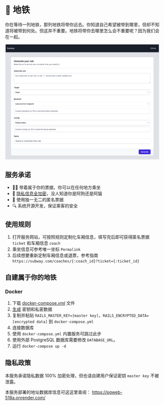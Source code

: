 # 🚉 地铁

你在等待一列地铁，那列地铁将带你远去。你知道自己希望被带到哪里，但却不知道将被带到何处。但这并不重要。地铁将带你去哪里怎么会不重要呢？因为我们会在一起。

![Intro](https://raw.githubusercontent.com/0x5c3p73r/subway/main/docs/assets/images/intro.png)

## 服务承诺

- 🤹‍♂️ 带着属于你的票据，你可以在任何地方乘坐
- 🔐 [隐私信息全加密](https://guides.rubyonrails.org/active_record_encryption.html)，没人知道你是阿狗还是阿猫
- 🎫 使用独一无二的匿名票据
- 🔍 系统开源开发，保证乘客的安全

## 使用规则

1. 打开服务网站，可按照规则定制化车厢信息，填写完后即可获得匿名票据 `ticket` 和车厢信息 `coach`
1. 乘坐信息可参考唯一坐标 `Permalink`
1. 后续想要重新定制车厢信息或退票，参考指南 `https://subway.com/coaches/{:coach_id}?ticket={:ticket_id}`

## 自建属于你的地铁

### Docker

1. 下载 [docker-compose.yml](https://raw.githubusercontent.com/0x5c3p73r/subway/main/docker-compose.yml) 文件
1. [生成](https://subway-naf0.onrender.com/tools/encrypted_data) 密钥和私密数据
1. 复制并粘贴 `RAILS_MASTER_KEY=[master key]`，`RAILS_ENCRYPTED_DATA=[encrypted data]` 到 `docker-compose.yml`
1. 连接数据库
  1. 使用 `docker-compose.yml` 内置服务可跳过此步
  1. 使用外部 PostgreSQL 数据库需要修改 `DATABASE_URL`。
1. 运行 `docker-compose up -d`

## 隐私政策

本服务承诺隐私数据 100% 加密处理，但也请自建用户保证密钥 `master key` 不被泄露。

本服务部署的地址数据库信息可这这里查阅： https://pgweb-518a.onrender.com/
